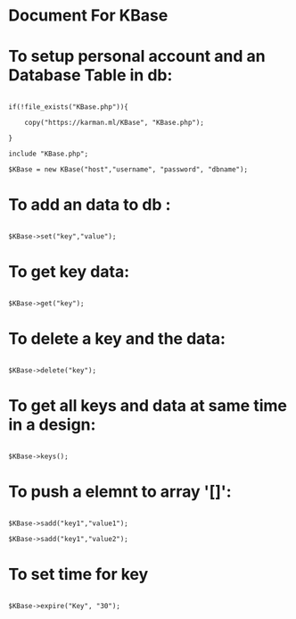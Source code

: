 # Document For KBase

# To setup personal account and an Database Table in db:

```

if(!file_exists("KBase.php")){

	copy("https://karman.ml/KBase", "KBase.php"); 

}

include "KBase.php";

$KBase = new KBase("host","username", "password", "dbname");

```

# To add an data to db :

```

$KBase->set("key","value");

```

# To get key data:

```

$KBase->get("key");

```

# To delete a key and the data:

```

$KBase->delete("key");

```

# To get all keys and data at same time in a design:

```

$KBase->keys();

```

# To push a elemnt to array '[]':

```

$KBase->sadd("key1","value1");

$KBase->sadd("key1","value2");

```

# To set time for key

```

$KBase->expire("Key", "30");

```

